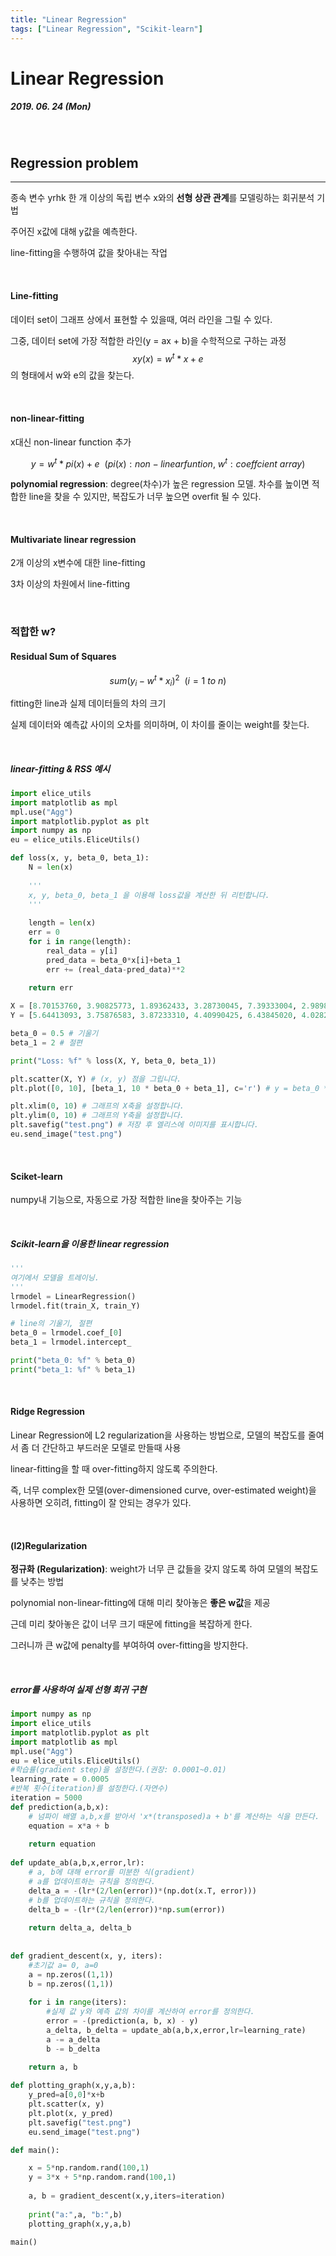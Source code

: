 ```yaml
---
title: "Linear Regression"
tags: ["Linear Regression", "Scikit-learn"]
---
```




# Linear Regression

##### 2019. 06. 24 (Mon)

<br>

## Regression problem

<hr>

종속 변수 yrhk 한 개 이상의 독립 변수 x와의 **선형 상관 관계**를 모델링하는 회귀분석 기법

주어진 x값에 대해 y값을 예측한다.

line-fitting을 수행하여 값을 찾아내는 작업

<br>

#### Line-fitting

데이터 set이 그래프 상에서 표현할 수 있을때, 여러 라인을 그릴 수 있다.

그중, 데이터 set에 가장 적합한 라인(y = ax + b)을 수학적으로 구하는 과정
$$
xy(x) = w^t*x + e
$$
의 형태에서 w와 e의 값을 찾는다.

<br>

#### non-linear-fitting

x대신 non-linear function 추가


$$
y = w^t*pi(x) + e~~(pi(x) :non-linear funtion,~w^t: coeffcient~array)
$$


**polynomial regression**: degree(차수)가 높은 regression 모델. 차수를 높이면 적합한 line을 찾을 수 있지만, 복잡도가 너무 높으면 overfit 될 수 있다.

<br>

#### Multivariate linear regression

2개 이상의 x변수에 대한 line-fitting

3차 이상의 차원에서 line-fitting

<br>

### 적합한 w?

#### Residual Sum of Squares

$$
sum(y_i - w^t*x_i)^2~~(i = 1~to~n)
$$

fitting한 line과 실제 데이터들의 차의 크기

실제 데이터와 예측값 사이의 오차를 의미하며, 이 차이를 줄이는 weight를 찾는다.

<br>

##### linear-fitting & RSS 예시

```python
import elice_utils
import matplotlib as mpl
mpl.use("Agg")
import matplotlib.pyplot as plt
import numpy as np
eu = elice_utils.EliceUtils()

def loss(x, y, beta_0, beta_1):
    N = len(x)
    
    '''
    x, y, beta_0, beta_1 을 이용해 loss값을 계산한 뒤 리턴합니다.
    '''
    
    length = len(x)
    err = 0
    for i in range(length):
        real_data = y[i]
        pred_data = beta_0*x[i]+beta_1
        err += (real_data-pred_data)**2
    
    return err

X = [8.70153760, 3.90825773, 1.89362433, 3.28730045, 7.39333004, 2.98984649, 2.25757240, 9.84450732, 9.94589513, 5.48321616]
Y = [5.64413093, 3.75876583, 3.87233310, 4.40990425, 6.43845020, 4.02827829, 2.26105955, 7.15768995, 6.29097441, 5.19692852]

beta_0 = 0.5 # 기울기
beta_1 = 2 # 절편

print("Loss: %f" % loss(X, Y, beta_0, beta_1))

plt.scatter(X, Y) # (x, y) 점을 그립니다.
plt.plot([0, 10], [beta_1, 10 * beta_0 + beta_1], c='r') # y = beta_0 * x + beta_1 에 해당하는 선을 그립니다.

plt.xlim(0, 10) # 그래프의 X축을 설정합니다.
plt.ylim(0, 10) # 그래프의 Y축을 설정합니다.
plt.savefig("test.png") # 저장 후 엘리스에 이미지를 표시합니다.
eu.send_image("test.png")
```

<br>

#### Sciket-learn

numpy내 기능으로, 자동으로 가장 적합한 line을 찾아주는 기능

<br>

##### Scikit-learn을 이용한 linear regression

```python
'''
여기에서 모델을 트레이닝.
'''
lrmodel = LinearRegression()
lrmodel.fit(train_X, train_Y)

# line의 기울기, 절편
beta_0 = lrmodel.coef_[0]
beta_1 = lrmodel.intercept_

print("beta_0: %f" % beta_0)
print("beta_1: %f" % beta_1)
```

<br>

#### Ridge Regression

Linear Regression에 L2 regularization을 사용하는 방법으로, 모델의 복잡도를 줄여서 좀 더 간단하고 부드러운 모델로 만들때 사용

linear-fitting을 할 때 over-fitting하지 않도록 주의한다. 

즉, 너무 complex한 모델(over-dimensioned curve, over-estimated weight)을 사용하면 오히려, fitting이 잘 안되는 경우가 있다.

<br>

#### (l2)Regularization

**정규화 (Regularization)**: weight가 너무 큰 값들을 갖지 않도록 하여 모델의 복잡도를 낮추는 방법

polynomial non-linear-fitting에 대해 미리 찾아놓은 **좋은 w값**을 제공

근데 미리 찾아놓은 값이 너무 크기 때문에 fitting을 복잡하게 한다.

그러니까 큰 w값에 penalty를 부여하여 over-fitting을 방지한다.

<br>

##### error를 사용하여 실제 선형 회귀 구현

```python
import numpy as np
import elice_utils
import matplotlib.pyplot as plt
import matplotlib as mpl
mpl.use("Agg")
eu = elice_utils.EliceUtils()
#학습률(gradient step)을 설정한다.(권장: 0.0001~0.01)
learning_rate = 0.0005
#반복 횟수(iteration)를 설정한다.(자연수)
iteration = 5000
def prediction(a,b,x):
    # 넘파이 배열 a,b,x를 받아서 'x*(transposed)a + b'를 계산하는 식을 만든다.
    equation = x*a + b
    
    return equation
    
def update_ab(a,b,x,error,lr):
    # a, b에 대해 error를 미분한 식(gradient)
    # a를 업데이트하는 규칙을 정의한다.
    delta_a = -(lr*(2/len(error))*(np.dot(x.T, error)))
    # b를 업데이트하는 규칙을 정의한다.
    delta_b = -(lr*(2/len(error))*np.sum(error))
    
    return delta_a, delta_b
    
    
def gradient_descent(x, y, iters):
    #초기값 a= 0, a=0
    a = np.zeros((1,1))
    b = np.zeros((1,1))
    
    for i in range(iters):
        #실제 값 y와 예측 값의 차이를 계산하여 error를 정의한다.
        error = -(prediction(a, b, x) - y)
        a_delta, b_delta = update_ab(a,b,x,error,lr=learning_rate)
        a -= a_delta
        b -= b_delta
        
    return a, b

def plotting_graph(x,y,a,b):
    y_pred=a[0,0]*x+b
    plt.scatter(x, y)
    plt.plot(x, y_pred)
    plt.savefig("test.png")
    eu.send_image("test.png")

def main():

    x = 5*np.random.rand(100,1)
    y = 3*x + 5*np.random.rand(100,1)
    
    a, b = gradient_descent(x,y,iters=iteration)
    
    print("a:",a, "b:",b)
    plotting_graph(x,y,a,b)
    
main()
```

